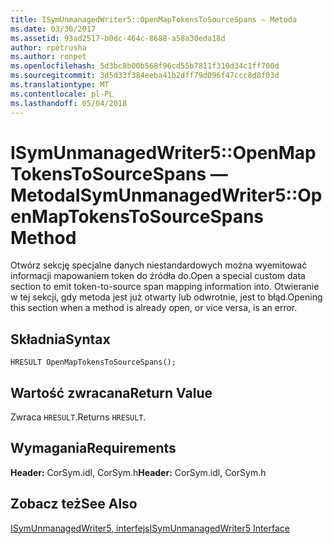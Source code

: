 ```yaml
---
title: ISymUnmanagedWriter5::OpenMapTokensToSourceSpans — Metoda
ms.date: 03/30/2017
ms.assetid: 93ad2517-b0dc-464c-8688-a58a30eda18d
author: rpetrusha
ms.author: ronpet
ms.openlocfilehash: 5d3bc8b00b568f96cd55b7811f310d34c1ff700d
ms.sourcegitcommit: 3d5d33f384eeba41b2dff79d096f47ccc8d8f03d
ms.translationtype: MT
ms.contentlocale: pl-PL
ms.lasthandoff: 05/04/2018
---
```

# <a name="isymunmanagedwriter5openmaptokenstosourcespans-method"></a><span data-ttu-id="2c488-102">ISymUnmanagedWriter5::OpenMapTokensToSourceSpans — Metoda</span><span class="sxs-lookup"><span data-stu-id="2c488-102">ISymUnmanagedWriter5::OpenMapTokensToSourceSpans Method</span></span>
<span data-ttu-id="2c488-103">Otwórz sekcję specjalne danych niestandardowych można wyemitować informacji mapowaniem token do źródła do.</span><span class="sxs-lookup"><span data-stu-id="2c488-103">Open a special custom data section to emit token-to-source span mapping information into.</span></span> <span data-ttu-id="2c488-104">Otwieranie w tej sekcji, gdy metoda jest już otwarty lub odwrotnie, jest to błąd.</span><span class="sxs-lookup"><span data-stu-id="2c488-104">Opening this section when a method is already open, or vice versa, is an error.</span></span>  
  
## <a name="syntax"></a><span data-ttu-id="2c488-105">Składnia</span><span class="sxs-lookup"><span data-stu-id="2c488-105">Syntax</span></span>  
  
```idl  
HRESULT OpenMapTokensToSourceSpans();  
```  
  
## <a name="return-value"></a><span data-ttu-id="2c488-106">Wartość zwracana</span><span class="sxs-lookup"><span data-stu-id="2c488-106">Return Value</span></span>  
 <span data-ttu-id="2c488-107">Zwraca `HRESULT`.</span><span class="sxs-lookup"><span data-stu-id="2c488-107">Returns `HRESULT`.</span></span>  
  
## <a name="requirements"></a><span data-ttu-id="2c488-108">Wymagania</span><span class="sxs-lookup"><span data-stu-id="2c488-108">Requirements</span></span>  
 <span data-ttu-id="2c488-109">**Header:** CorSym.idl, CorSym.h</span><span class="sxs-lookup"><span data-stu-id="2c488-109">**Header:** CorSym.idl, CorSym.h</span></span>  
  
## <a name="see-also"></a><span data-ttu-id="2c488-110">Zobacz też</span><span class="sxs-lookup"><span data-stu-id="2c488-110">See Also</span></span>  
 [<span data-ttu-id="2c488-111">ISymUnmanagedWriter5, interfejs</span><span class="sxs-lookup"><span data-stu-id="2c488-111">ISymUnmanagedWriter5 Interface</span></span>](../../../../docs/framework/unmanaged-api/diagnostics/isymunmanagedwriter5-interface.md)

